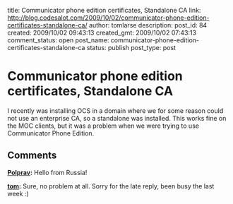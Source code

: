 title: Communicator phone edition certificates, Standalone CA
link: http://blog.codesalot.com/2009/10/02/communicator-phone-edition-certificates-standalone-ca/
author: tomlarse
description: 
post_id: 84
created: 2009/10/02 09:43:13
created_gmt: 2009/10/02 07:43:13
comment_status: open
post_name: communicator-phone-edition-certificates-standalone-ca
status: publish
post_type: post

# Communicator phone edition certificates, Standalone CA

I recently was installing OCS in a domain where we for some reason could not use an enterprise CA, so a standalone was installed. This works fine on the MOC clients, but it was a problem when we were trying to use Communicator Phone Edition.

## Comments

**[Polprav](#16 "2009-10-22 06:35:32"):** Hello from Russia!

**[tom](#17 "2009-10-29 18:38:09"):** Sure, no problem at all. Sorry for the late reply, been busy the last week :)

